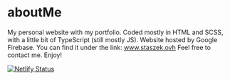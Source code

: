 # aboutMe

My personal website with my portfolio. Coded mostly in HTML and SCSS, with a little bit of TypeScript (still mostly JS). Website hosted by Google Firebase.
You can find it under the link: www.staszek.ovh
Feel free to contact me.
Enjoy!


[![Netlify Status](https://api.netlify.com/api/v1/badges/ed187580-a659-43c6-aa35-1119f261c533/deploy-status)](https://app.netlify.com/sites/staszek/deploys)
